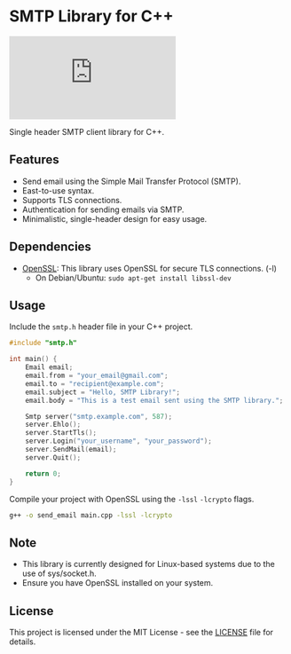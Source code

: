 # SMTP Library for C++

![GitHub](https://img.shields.io/github/license/lukemvc/smtp.h)

Single header SMTP client library for C++.

## Features
- Send email using the Simple Mail Transfer Protocol (SMTP).
- East-to-use syntax.
- Supports TLS connections.
- Authentication for sending emails via SMTP.
- Minimalistic, single-header design for easy usage.

## Dependencies
- [OpenSSL](https://www.openssl.org/): This library uses OpenSSL for secure TLS connections. (-l)
    - On Debian/Ubuntu: `sudo apt-get install libssl-dev`

## Usage
Include the `smtp.h` header file in your C++ project. 

```c++
#include "smtp.h"

int main() {
    Email email;
    email.from = "your_email@gmail.com";
    email.to = "recipient@example.com";
    email.subject = "Hello, SMTP Library!";
    email.body = "This is a test email sent using the SMTP library.";

    Smtp server("smtp.example.com", 587);
    server.Ehlo();
    server.StartTls();
    server.Login("your_username", "your_password");
    server.SendMail(email);
    server.Quit();

    return 0;
}
``` 

Compile your project with OpenSSL using the `-lssl` `-lcrypto` flags.

```bash
g++ -o send_email main.cpp -lssl -lcrypto
```

## Note
- This library is currently designed for Linux-based systems due to the use of sys/socket.h.
- Ensure you have OpenSSL installed on your system.

## License
This project is licensed under the MIT License - see the [LICENSE](/LICENSE) file for details.
